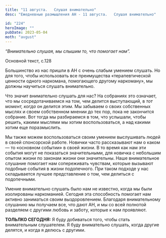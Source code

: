 ```yaml
---
title: "11 августа.   Слушая внимательно"
desc: "Ежедневные размышления АН - 11 августа.   Слушая внимательно"

id: "224"
heroImage: ""
pubDate: 2023-05-04
moth: "avgust"
---
```


_“Внимательно слушая, мы слышим то, что помогает нам”._

Основной текст, с.128

Большинство из нас пришли в АН с очень слабым умением слушать. Но для того,
чтобы использовать все преимущества «терапевтической ценности одного
наркомана, помогающего другому наркоману», мы должны научиться слушать
внимательно.

Что значит внимательно слушать для нас? На собраниях это означает, что мы
сосредотачиваемся на том, чем делится выступающий, в _тот момент, когда_ он
делится этим. Мы забываем о своих собственных мыслях и своем собственном
мнении до тех пор, пока не закончится собрание. Вот тогда мы разбираемся в
том, что услышали, чтобы решить, какими мыслями мы хотим воспользоваться, а
над какими хотим еще поразмыслить.

Мы также можем воспользоваться своим умением выслушивать людей в своей
спонсорской работе. Новички часто рассказывают нам о каком — то «основном
событии» в своей жизни. В то время как нам эти события могут не показаться
значительными, для новичка с небольшим опытом жизни по законам жизни они
значительны. Наше внимательное слушание помогает нам сопереживать чувствам,
которые вызывают подобные события в жизни подопечного. При таком подходе у нас
складывается лучшее представление о том, чем делиться с подопечными.

Умение внимательно слушать было нам не известно, когда мы были изолированы
наркоманией. Сегодня эта способность помогает нам активно заниматься своим
выздоровлением. Благодаря внимательному слушанию мы получаем все, что дают АН,
и мы со всей полнотой разделяем с другими любовь и заботу, которые к нам
проявляют.

**ТОЛЬЛКО СЕГОДНЯ:** Я буду добиваться того, чтобы стать внимательным
слушателем. Я буду внимательно слушать, когда другие делятся, и когда я делюсь
с другими.
